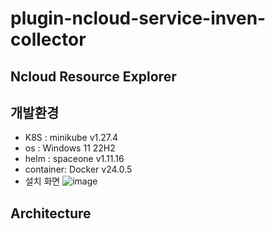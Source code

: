 # plugin-ncloud-service-inven-collector

## Ncloud Resource Explorer

## 개발환경
* K8S : minikube v1.27.4
* os : Windows 11 22H2
* helm : spaceone v1.11.16
* container: Docker v24.0.5
* 설치 화면
![image](https://github.com/chulgyujeon/plugin-ncloud-service-inven-collector/assets/101609006/304db630-b312-4179-9494-7af6ab06f7ef)

## Architecture
